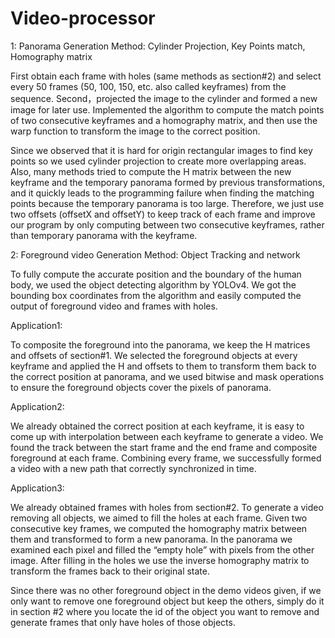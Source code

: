 # Video-processor

1: Panorama Generation
Method: Cylinder Projection, Key Points match, Homography matrix

First obtain each frame with holes (same methods as section#2) and select every 50 frames (50, 100, 150, etc. also called keyframes) from the sequence. Second，projected the image to the cylinder and formed a new image for later use. Implemented the algorithm to compute the match points of two consecutive keyframes and a homography matrix, and then use the warp function to transform the image to the correct position.

Since we observed that it is hard for origin rectangular images to find key points so we used cylinder projection to create more overlapping areas. Also, many methods tried to compute the H matrix between the new keyframe and the temporary panorama formed by previous transformations, and it quickly leads to the programming failure when finding the matching points because the temporary panorama is too large. Therefore, we just use two offsets (offsetX and offsetY) to keep track of each frame and improve our program by only computing between two consecutive keyframes, rather than temporary panorama with the keyframe. 


2: Foreground video Generation
Method: Object Tracking and network

To fully compute the accurate position and the boundary of the human body, we used the object detecting algorithm by YOLOv4. We got the bounding box coordinates from the algorithm and easily computed the output of foreground video and frames with holes.

Application1:

To composite the foreground into the panorama, we keep the H matrices and offsets of section#1. We selected the foreground objects at every keyframe and applied the H and offsets to them to transform them back to the correct position at panorama, and we used bitwise and mask operations to ensure the foreground objects cover the pixels of panorama.

Application2:

We already obtained the correct position at each keyframe, it is easy to come up with interpolation between each keyframe to generate a video. We found the track between the start frame and the end frame and composite foreground at each frame. Combining every frame, we successfully formed a video with a new path that correctly synchronized in time.

Application3:

We already obtained frames with holes from section#2. To generate a video removing all objects, we aimed to fill the holes at each frame. Given two consecutive key frames, we computed the homography matrix between them and transformed to form a new panorama. In the panorama we examined each pixel and filled the “empty hole” with pixels from the other image. After filling in the holes we use the inverse homography matrix to transform the frames back to their original state.

Since there was no other foreground object in the demo videos given, if we only want to remove one foreground object but keep the others, simply do it in section #2 where you locate the id of the object you want to remove and generate frames that only have holes of those objects.
